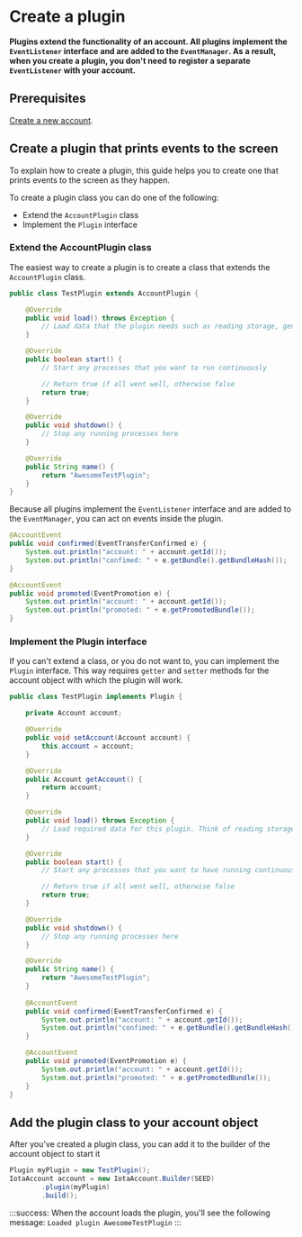 # Create a plugin

**Plugins extend the functionality of an account. All plugins implement the `EventListener` interface and are added to the `EventManager`. As a result, when you create a plugin, you don't need to register a separate `EventListener` with your account.**

## Prerequisites

[Create a new account](../how-to-guides/create-account.md).

## Create a plugin that prints events to the screen

To explain how to create a plugin, this guide helps you to create one that prints events to the screen as they happen.

To create a plugin class you can do one of the following:

* Extend the `AccountPlugin` class
* Implement the `Plugin` interface

### Extend the AccountPlugin class

The easiest way to create a plugin is to create a class that extends the `AccountPlugin` class.

```java
public class TestPlugin extends AccountPlugin {

	@Override
    public void load() throws Exception {
		// Load data that the plugin needs such as reading storage, generating memory intensive resources, etc..
    }

    @Override
    public boolean start() {
		// Start any processes that you want to run continuously

		// Return true if all went well, otherwise false
        return true;
    }

    @Override
    public void shutdown() {
		// Stop any running processes here
    }

    @Override
    public String name() {
        return "AwesomeTestPlugin";
    }
}
```

Because all plugins implement the `EventListener` interface and are added to the `EventManager`, you can act on events inside the plugin.

```java
@AccountEvent
public void confirmed(EventTransferConfirmed e) {
    System.out.println("account: " + account.getId());
    System.out.println("confimed: " + e.getBundle().getBundleHash());
}

@AccountEvent
public void promoted(EventPromotion e) {
    System.out.println("account: " + account.getId());
    System.out.println("promoted: " + e.getPromotedBundle());
}
```

### Implement the Plugin interface

If you can't extend a class, or you do not want to, you can implement the `Plugin` interface. This way requires `getter` and `setter` methods for the account object with which the plugin will work.

```java
public class TestPlugin implements Plugin {

    private Account account;

    @Override
    public void setAccount(Account account) {
        this.account = account;
    }

    @Override
    public Account getAccount() {
        return account;
    }

    @Override
    public void load() throws Exception {
		// Load required data for this plugin. Think of reading storage, generating memory intensive resources, etc..
    }

    @Override
    public boolean start() {
		// Start any processes that you want to have running continuously

		// Return true if all went well, otherwise false
        return true;
    }

    @Override
    public void shutdown() {
		// Stop any running processes here
    }

    @Override
    public String name() {
        return "AwesomeTestPlugin";
    }
    
    @AccountEvent
    public void confirmed(EventTransferConfirmed e) {
        System.out.println("account: " + account.getId());
        System.out.println("confimed: " + e.getBundle().getBundleHash());
    }

    @AccountEvent
    public void promoted(EventPromotion e) {
        System.out.println("account: " + account.getId());
        System.out.println("promoted: " + e.getPromotedBundle());
    }
}
```

## Add the plugin class to your account object

After you've created a plugin class, you can add it to the builder of the account object to start it

```java
Plugin myPlugin = new TestPlugin();
IotaAccount account = new IotaAccount.Builder(SEED)
        .plugin(myPlugin)
        .build();
```

:::success:
When the account loads the plugin, you'll see the following message: `Loaded plugin AwesomeTestPlugin`
:::
